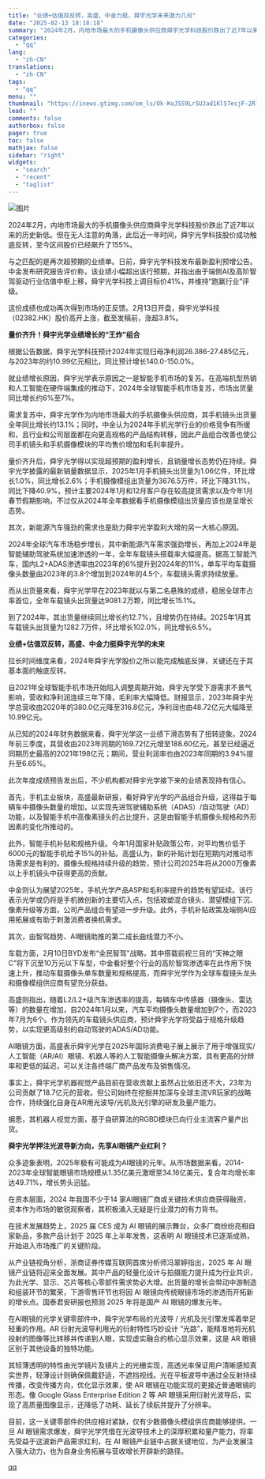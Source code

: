 ```yaml
---
title: "业绩+估值双反转，高盛、中金力挺，舜宇光学未来潜力几何"
date: "2025-02-13 18:18:18"
summary: "2024年2月，内地市场最大的手机摄像头供应商舜宇光学科技股价跌出了近7年以来的历史新低。但在无人注..."
categories:
  - "qq"
lang:
  - "zh-CN"
translations:
  - "zh-CN"
tags:
  - "qq"
menu: ""
thumbnail: "https://inews.gtimg.com/om_ls/Ok-KoJSS9LrSUJad1KlS7ecjF-2Rlj18eX4fXlLRSKINsAA_640360/0"
lead: ""
comments: false
authorbox: false
pager: true
toc: false
mathjax: false
sidebar: "right"
widgets:
  - "search"
  - "recent"
  - "taglist"
---
```


![图片](https://inews.gtimg.com/news_bt/ONXK5sw-W2ZlRIcTHHDEXcbZHCTCRYSarYHr9Z0t9McIoAA/641)

2024年2月，内地市场最大的手机摄像头供应商舜宇光学科技股价跌出了近7年以来的历史新低。但在无人注意的角落，此后近一年时间，舜宇光学科技股价成功触底反转，至今区间股价已经飙升了155%。

与之匹配的是再次超预期的业绩单。日前，舜宇光学科技发布最新盈利预增公告。中金发布研究报告评价称，该业绩小幅超出该行预期，并指出由于端侧AI及高阶智驾驱动行业估值中枢上移，舜宇光学科技上调目标价41%，并维持“跑赢行业”评级。

这份成绩也成功再次得到市场的正反馈。2月13日开盘，舜宇光学科技（02382.HK）股价高开上涨，截至发稿前，涨超3.8%。

**量价齐升！舜宇光学业绩增长的“王炸”组合**

根据公告数据，舜宇光学科技预计2024年实现归母净利润26.386-27.485亿元，与2023年的约10.99亿元相比，同比预计增长140.0-150.0%。

就业绩增长原因，舜宇光学表示原因之一是智能手机市场的复苏。在高端机型热销和人工智能在硬件端集成的推动下，2024年全球智能手机市场复苏，市场出货量同比增长约6%至7%。

需求复苏中，舜宇光学作为内地市场最大的手机摄像头供应商，其手机镜头出货量全年同比增长约13.1%；同时，中金认为2024年手机光学行业的价格竞争有所缓和，且行业和公司层面都在向更高规格的产品结构转移，因此产品组合改善也使公司手机镜头和手机摄像模块的平均售价增加和毛利率提升。

量价齐升后，舜宇光学得以实现超预期的盈利增长，且销量增长态势仍在持续。舜宇光学披露的最新销量数据显示，2025年1月手机镜头出货量为1.06亿件，环比增长1.0%，同比增长2.6%；手机摄像模组出货量为3676.5万件，环比下降31.1%，同比下降40.9%，预计主要2024年1月和12月客户存在较高提货需求以及今年1月春节假期影响，不过仅从2024年全年数据看手机摄像模组出货量应该也是呈增长态势。

其次，新能源汽车强劲的需求也是助力舜宇光学盈利大增的另一大核心原因。

2024年全球汽车市场稳步增长，其中新能源汽车需求强劲增长，再加上2024年是智能辅助驾驶系统加速渗透的一年，全年车载镜头搭载率大幅提高。据高工智能汽车，国内L2+ADAS渗透率由2023年的6%提升到2024年的11%，单车平均车载摄像头数量由2023年的3.8个增加到2024年的4.5个，车载镜头需求持续放量。

而从出货量来看，舜宇光学早在2023年就以与第二名悬殊的成绩，稳居全球市占率首位，全年车载镜头出货量达9081.2万颗，同比增长15.1%。

到了2024年，其出货量继续同比增长约12.7%，且增势仍在持续。2025年1月其车载镜头出货量为1282.7万件，环比增长102.0%，同比增长6.5%。

**业绩+估值双反转，高盛、中金力挺舜宇光学的未来**

拉长时间维度来看，2024年舜宇光学股价之所以能完成触底反弹，关键还在于其基本面的触底反转。

自2021年全球智能手机市场开始陷入调整周期开始，舜宇光学受下游需求不景气影响，营收和净利润连续三年下降，毛利率大幅降低。财报显示，2023年舜宇光学总营收由2020年的380.0亿元降至316.8亿元，净利润也由48.72亿元大幅降至10.99亿元。

从已知的2024年财务数据来看，舜宇光学这一业绩下滑态势有了扭转迹象。2024年前三季度，其营收由2023年同期的169.72亿元增至188.60亿元，甚至已经逼近同期历史最高的2021年198亿元；期间，营业利润率也由2023年同期的3.94%提升至6.65%。

此次年度成绩预告发出后，不少机构都对舜宇光学接下来的业绩表现持有信心。

首先，手机主业板块，高盛最新研报，看好舜宇光学的产品组合升级，这得益于每辆车中摄像头数量的增加，以实现先进驾驶辅助系统（ADAS）/自动驾驶（AD）功能，以及智能手机中高像素镜头的占比提升，这是由智能手机摄像头规格和外形因素的变化所推动的。

此外，智能手机补贴和规格升级。今年1月国家补贴政策公布，对平均售价低于6000元的智能手机给予15%的补贴。高盛认为，新的补贴计划在短期内对推动市场需求是有利的。摄像头规格持续升级的趋势，预计公司2025年将从2000万像素以上手机镜头中获得更高的贡献。

中金则认为展望2025年，手机光学产品ASP和毛利率提升的趋势有望延续。该行表示光学或仍将是手机微创新的主要切入点，包括玻塑混合镜头、潜望模组下沉、像素升级等方面，公司产品组合有望进一步升级。此外，手机补贴政策及端侧AI应用拓展或有助于刺激消费者换机需求。

其次，由智驾趋势、AI眼镜助推的第二成长曲线潜力不小。

车载方面，2月10日BYD发布“全民智驾”战略，其中搭载前视三目的“天神之眼C”将下沉至10万元以下车型，中金看好整个行业的高阶智驾渗透率在此作用下快速上升，推动车载摄像头单车数量和规格提高，而舜宇光学作为全球车载镜头龙头和摄像模组供应商有望充分获益。

高盛则指出，随着L2/L2+级汽车渗透率的提高，每辆车中传感器（摄像头、雷达等）的数量在增加，自2024年1月以来，汽车平均摄像头数量增加到7个，而2023年7月为6个。作为领先的车载镜头供应商，预计舜宇光学将受益于规格升级趋势，以实现更高级别的自动驾驶的ADAS/AD功能。

AI眼镜方面，高盛表示舜宇光学在2025年国际消费电子展上展示了用于增强现实/人工智能（AR/AI）眼镜、机器人等的人工智能摄像头解决方案，具有更高的分辨率和更低的延迟，可以关注各终端厂商产品发布及销售情况。

事实上，舜宇光学机器视觉产品目前在营收贡献上虽然占比依旧还不大，23年为公司贡献了18.7亿元的营收。但公司始终在挖掘并加深与全球主流VR玩家的战略合作，持续强化自身在AR用光波导/光机及光引擎的研发及量产能力。

据悉，其机器人视觉方面，基于自研算法的RGBD模块已向行业主流客户量产出货。

**舜宇光学押注光波导新方向，先享AI眼镜产业红利？**

众多迹象表明，2025年极有可能成为AI眼镜的元年。从市场数据来看，2014-2023年全球智能眼镜市场规模从1.35亿美元激增至34.16亿美元，复合年均增长率达49.71%，增长势头迅猛。

在资本层面，2024 年我国不少于14 家AI眼镜厂商或关键技术供应商获得融资，资本作为市场的敏锐观察者，其积极涌入无疑是行业潜力的有力背书。

在技术发展趋势上，2025 届 CES 成为 AI 眼镜的展示舞台，众多厂商纷纷亮相自家新品，多款产品计划于 2025 年上半年发售，这表明 AI 眼镜技术已逐渐成熟，开始进入市场推广的关键阶段。

从产业链视角分析，浙商证券传媒互联网首席分析师冯翠婷指出，2025 年 AI 眼镜产业链将迎来全面发展。其中产品的轻量化设计与拍摄能力提升成为行业共识，为此光学、显示、芯片等核心零部件需求势必大增。出货量的增长会带动中游制造和组装环节的繁荣，下游零售环节也将因 AI 眼镜向传统眼镜市场的渗透而开拓新的增长点。国泰君安研报也预测 2025 年将是国产 AI 眼镜的爆发元年。

在AI眼镜的光学关键零部件中，舜宇光学布局的光波导 / 光机及光引擎发挥着举足轻重的作用。AR 衍射光波导利用光的衍射特性巧妙设计 “光路”，能精准地将光机投射的图像等比转移并传递到人眼，实现虚实融合的核心显示效果，这是 AR 眼镜区别于其他设备的独特功能。

其轻薄透明的特性由光学镜片及镜片上的光栅实现，高透光率保证用户清晰感知真实世界，轻薄设计则确保佩戴舒适，不遮挡视线。光在平板波导中通过全反射持续传播，改变传播方向，优化显示效果，使 AR 眼镜在功能实现的更接近普通眼镜的形态。像 Google Glass Enterprise Edition 2 等 AR 眼镜采用衍射光波导后，实现了高质量图像显示，还降低了功耗、延长了续航并提升了分辨率。

目前，这一关键零部件的供应相对紧缺，仅有少数摄像头模组供应商能够提供。一旦 AI 眼镜需求爆发，舜宇光学凭借在光波导技术上的深厚积累和量产能力，将率先受益于这波新产品需求红利，在 AI 眼镜产业链中占据关键地位，为产业发展注入强大动力，也为自身业务拓展与营收增长开辟新的路径。

[qq](https://new.qq.com/rain/a/20250213A0793X00)
